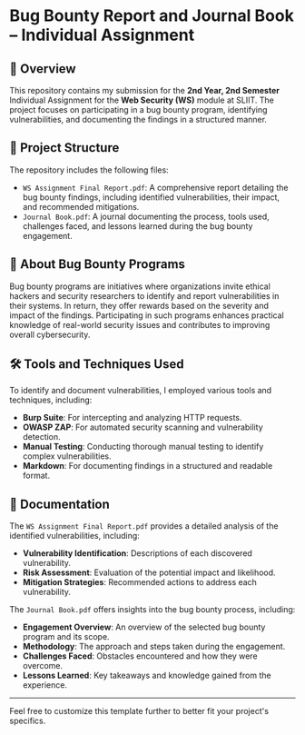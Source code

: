 # Bug Bounty Report and Journal Book – Individual Assignment

## 📘 Overview

This repository contains my submission for the **2nd Year, 2nd Semester** Individual Assignment for the **Web Security (WS)** module at SLIIT. The project focuses on participating in a bug bounty program, identifying vulnerabilities, and documenting the findings in a structured manner.

## 🧩 Project Structure

The repository includes the following files:

* `WS Assignment Final Report.pdf`: A comprehensive report detailing the bug bounty findings, including identified vulnerabilities, their impact, and recommended mitigations.
* `Journal Book.pdf`: A journal documenting the process, tools used, challenges faced, and lessons learned during the bug bounty engagement.

## 🔐 About Bug Bounty Programs

Bug bounty programs are initiatives where organizations invite ethical hackers and security researchers to identify and report vulnerabilities in their systems. In return, they offer rewards based on the severity and impact of the findings. Participating in such programs enhances practical knowledge of real-world security issues and contributes to improving overall cybersecurity.

## 🛠️ Tools and Techniques Used

To identify and document vulnerabilities, I employed various tools and techniques, including:

* **Burp Suite**: For intercepting and analyzing HTTP requests.
* **OWASP ZAP**: For automated security scanning and vulnerability detection.
* **Manual Testing**: Conducting thorough manual testing to identify complex vulnerabilities.
* **Markdown**: For documenting findings in a structured and readable format.

## 📄 Documentation

The `WS Assignment Final Report.pdf` provides a detailed analysis of the identified vulnerabilities, including:

* **Vulnerability Identification**: Descriptions of each discovered vulnerability.
* **Risk Assessment**: Evaluation of the potential impact and likelihood.
* **Mitigation Strategies**: Recommended actions to address each vulnerability.

The `Journal Book.pdf` offers insights into the bug bounty process, including:

* **Engagement Overview**: An overview of the selected bug bounty program and its scope.
* **Methodology**: The approach and steps taken during the engagement.
* **Challenges Faced**: Obstacles encountered and how they were overcome.
* **Lessons Learned**: Key takeaways and knowledge gained from the experience.


---

Feel free to customize this template further to better fit your project's specifics.
